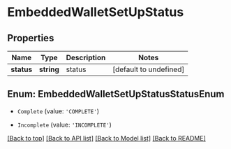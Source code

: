 # EmbeddedWalletSetUpStatus

## Properties

|Name | Type | Description | Notes|
|------------ | ------------- | ------------- | -------------|
|**status** | **string** | status | [default to undefined]|


## Enum: EmbeddedWalletSetUpStatusStatusEnum


* `Complete` (value: `'COMPLETE'`)

* `Incomplete` (value: `'INCOMPLETE'`)





[[Back to top]](#) [[Back to API list]](../../README.md#documentation-for-api-endpoints) [[Back to Model list]](../../README.md#documentation-for-models) [[Back to README]](../../README.md)
